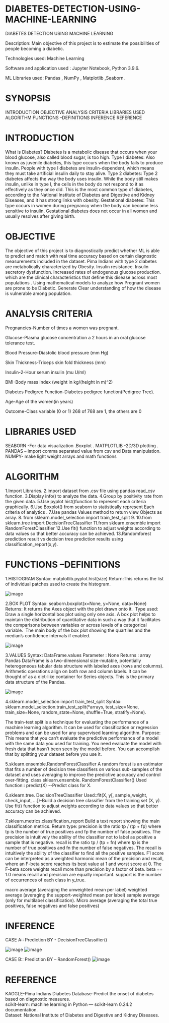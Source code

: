 # DIABETES-DETECTION-USING-MACHINE-LEARNING
 
 DIABETES DETECTION USING MACHINE LEARNING

Description: Main objective of this project is to estimate the possibilities of people  becoming a diabetic.

Technologies used: Machine Learning

Software and application used :   Jupyter Notebook,  Python 3.9.6.

ML Libraries used: 	Pandas , NumPy  , Matplotlib ,Seaborn.

# SYNOPSIS 
INTRODUCTION
OBJECTIVE
ANALYSIS CRITERIA
LIBRARIES USED
ALGORITHM
FUNCTIONS –DEFINITIONS
INFERENCE
REFERENCE


# INTRODUCTION
What is Diabetes?
Diabetes is a metabolic disease that occurs when your blood glucose, also called blood sugar, is too high.
Type I diabetes: Also known as juvenile diabetes, this type occurs when the body fails to produce insulin. People with type I diabetes are insulin-dependent, which means they must take artificial insulin daily to stay alive.
Type 2 diabetes: Type 2 diabetes affects the way the body uses insulin. While the body still makes insulin, unlike in type I, the cells in the body do not respond to it as effectively as they once did. This is the most common type of diabetes, according to the National Institute of Diabetes and Digestive and Kidney Diseases, and it has strong links with obesity.
Gestational diabetes: This type occurs in women during pregnancy when the body can become less sensitive to insulin. Gestational diabetes does not occur in all women and usually resolves after giving birth.


# OBJECTIVE
 The objective of this project is to diagnostically predict whether ML is able to  predict and match with real time accuracy based on certain diagnostic measurements included in the dataset.
 Pima Indians with type 2 diabetes are metabolically characterized by
	Obesity.
	Insulin resistance.
	Insulin secretory dysfunction. 
	Increased rates of endogenous glucose production. 
which are the clinical characteristics that define this disease across most populations . 
Using mathematical models to analyze how Pregnant women are prone to be Diabetic.
Generate Clear understanding of how the disease is vulnerable among population.


# ANALYSIS CRITERIA
Pregnancies-Number of times a women was pregnant.

Glucose-Plasma glucose concentration a 2 hours in an oral glucose tolerance test.

Blood Pressure-Diastolic blood pressure (mm Hg)

Skin Thickness-Triceps skin fold thickness (mm)

Insulin-2-Hour serum insulin (mu U/ml)

BMI-Body mass index (weight in kg/(height in m)^2)

Diabetes Pedigree Function-Diabetes pedigree function(Pedigree Tree).

Age-Age of the women(in years)

Outcome-Class variable (0 or 1) 268 of 768 are 1, the others are 0

# LIBRARIES USED
SEABORN  -For data visualization .Boxplot .
MATPLOTLIB  -2D/3D plotting .
PANDAS – import comma separated value from csv and Data manipulation.
NUMPY- make light weight arrays and math functions

# ALGORITHM
1.Import Libraries.
2.import dataset from .csv file using pandas read_csv function.
3.Display info() to analyze the data.
4.Group by positivity rate from the given data.
5.Use pyplot hist()function to represent each criteria graphically.
6.Use Boxplot() from seaborn to statistically represent Each criteria of analytics .
7.Use pandas Values method to return view Objects as array.
8. from sklearn.model_selection import train_test_split
9. 
10.from sklearn.tree import DecisionTreeClassifier
11.from sklearn.ensemble import RandomForestClassifier
12.Use fit() function to adjust weights according to data values so that better accuracy can 	be achieved. 
13.Randomforest prediction result vs decision tree prediction results using classification_report(x,y).

# FUNCTIONS –DEFINITIONS
1.HISTOGRAM
Syntax: matplotlib.pyplot.hist(size)
Return:This returns the list of individual patches used to create the histogram.

![image](https://user-images.githubusercontent.com/83426515/165886489-5a52fdd9-441e-4617-ba11-8cb6294830f1.png )

2.BOX PLOT
Syntax: seaborn.boxplot(x=None, y=None, data=None)
Returns: It returns the Axes object with the plot drawn onto it. 
Type used:  Draw a single horizontal box plot using only one axis.
A box plot helps to maintain the distribution of quantitative data in such a way that it facilitates the comparisons between variables or across levels of a categorical variable.
 The main body of the box plot showing the quartiles and the median’s confidence intervals if enabled.

![image](https://user-images.githubusercontent.com/83426515/165886540-e5f1fd8d-d007-4d81-a508-80dbc9d05adb.png)

3.VALUES
Syntax: DataFrame.values
Parameter : None
Returns : array
Pandas DataFrame is a two-dimensional size-mutable, potentially heterogeneous tabular data structure with labeled axes (rows and columns). 
Arithmetic operations align on both row and column labels.
 It can be thought of as a dict-like container for Series objects. This is the primary data structure of the Pandas.

![image](https://user-images.githubusercontent.com/83426515/165886569-efda1da3-8f0c-4190-a245-98b9e38702f3.png)

4.sklearn.model_selection import train_test_split
Syntax: sklearn.model_selection.train_test_split(*arrays, test_size=None, train_size=None, random_state=None, shuffle=True, stratify=None).

The train-test split is a technique for evaluating the performance of a machine learning algorithm. 
It can be used for classification or regression problems and can be used for any supervised learning algorithm. 
Purpose: This means that you can’t evaluate the predictive performance of a model with the same data you used for training. 
You need evaluate the model with fresh data that hasn’t been seen by the model before. You can accomplish that by splitting your dataset before you use it.

5.sklearn.ensemble.RandomForestClassifier
A random forest is an estimator that fits a number of decision tree classifiers on various sub-samples of the dataset and uses averaging to improve the predictive accuracy and control over-fitting. 
class sklearn.ensemble. RandomForestClassifier()
Used function::	predict(X) --Predict class for X.

6.sklearn.tree.  DecisionTreeClassifier
Used::fit(X, y[, sample_weight, check_input, …])-Build a decision tree classifier from the training set (X, y).
Use fit() function to adjust weights according to data values so that better accuracy can be achieved. 

7.sklearn.metrics.classification_report
Build a text report showing the main classification metrics.
Return type:
 precision is the ratio tp / (tp + fp) where tp is the number of true positives and fp the number of false positives. The precision is intuitively the ability of the classifier not to label as positive a sample that is negative.
recall is the ratio tp / (tp + fn) where tp is the number of true positives and fn the number of false negatives. The recall is intuitively the ability of the classifier to find all the positive samples.
F1 score can be interpreted as a weighted harmonic mean of the precision and recall, where an F-beta score reaches its best value at 1 and worst score at 0.
The F-beta score weights recall more than precision by a factor of beta. beta == 1.0 means recall and precision are equally important.
support is the number of occurrences of each class in y_true.

macro average (averaging the unweighted mean per label)
weighted average (averaging the support-weighted mean per label)
sample average (only for multilabel classification). 
Micro average (averaging the total true positives, false negatives and false positives)

# INFERENCE
CASE A::
Prediction BY - DecisionTreeClassifier()

![image](https://user-images.githubusercontent.com/83426515/165886740-73b3c98c-2904-4bbf-8e42-3ee00c2e558c.png)
![image](https://user-images.githubusercontent.com/83426515/165886744-751f01ba-e8c0-4c6b-9065-8e8e5f44ee1f.png)

CASE B::
Prediction  BY – RandomForest()
![image](https://user-images.githubusercontent.com/83426515/165886776-ad6ed707-48fa-4543-82e3-1fb3177758c6.png)


# REFERENCE
KAGGLE-Pima Indians Diabetes Database-Predict the onset of diabetes based on diagnostic measures.<br>
scikit-learn: machine learning in Python — scikit-learn 0.24.2 documentation.<br>
Dataset: National Institute of Diabetes and Digestive and Kidney Diseases. 



